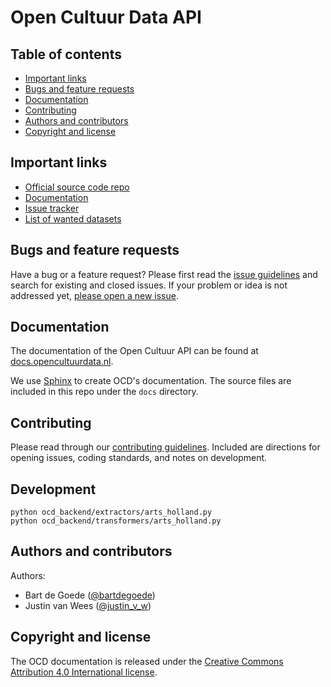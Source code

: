 # Open Cultuur Data API



## Table of contents

 - [Important links](#important-links)
 - [Bugs and feature requests](#bugs-and-feature-requests)
 - [Documentation](#documentation)
 - [Contributing](#contributing)
 - [Authors and contributors](#authors-and-contributors)
 - [Copyright and license](#copyright-and-license)

## Important links

 - [Official source code repo](https://github.com/openstate/open-cultuur-data/)
 - [Documentation](http://docs.opencultuurdata.nl/)
 - [Issue tracker](https://github.com/openstate/open-cultuur-data/issues)
 - [List of wanted datasets](https://docs.google.com/spreadsheet/ccc?key=0AmRloQFePSo3dHd1RFVVSkZiNXBFMjQwanRkTTA5S3c&usp=sharing)

## Bugs and feature requests

Have a bug or a feature request? Please first read the [issue guidelines](https://github.com/openstate/open-cultuur-data/blob/master/docs/dev/getting_started.rst) and search for existing and closed issues. If your problem or idea is not addressed yet, [please open a new issue](https://github.com/openstate/open-cultuur-data/issues/new).

## Documentation

The documentation of the Open Cultuur API can be found at [docs.opencultuurdata.nl](http://docs.opencultuurdata.nl/).

We use [Sphinx](http://sphinx-doc.org/) to create OCD's documentation. The source files are included in this repo under the `docs` directory.  

## Contributing

Please read through our [contributing guidelines](https://github.com/openstate/open-cultuur-data/blob/master/docs/dev/getting_started.rst). Included are directions for opening issues, coding standards, and notes on development.

## Development

```
python ocd_backend/extractors/arts_holland.py
python ocd_backend/transformers/arts_holland.py
```

## Authors and contributors

Authors:

* Bart de Goede ([@bartdegoede](https://twitter.com/bartdegoede))
* Justin van Wees ([@justin_v_w](https://twitter.com/justin_v_w))

## Copyright and license

The OCD documentation is released under the  [Creative Commons Attribution 4.0 International license](http://creativecommons.org/licenses/by/4.0/).

